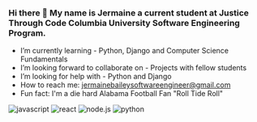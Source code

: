### Hi there 👋 My name is Jermaine a current student at Justice Through Code Columbia University Software Engineering Program.



- I’m currently learning - Python, Django and Computer Science Fundamentals
- I’m looking forward to collaborate on - Projects with fellow students
- I’m looking for help with - Python and Django
- How to reach me: jermainebaileysoftwareengineer@gmail.com
- Fun fact: I'm a die hard Alabama Football Fan "Roll Tide Roll"

![javascript](https://img.shields.io/badge/Javascript-000000?style=for-the-badge&logo=Javascript&logoColor=#F7DF1E)
![react](https://img.shields.io/badge/React-000000?style=for-the-badge&logo=React&logoColor=#61DAFB) 
![node.js](https://img.shields.io/badge/node.js-000000?style=for-the-badge&logo=Node.js&logoColor=#339933) 
![python](https://img.shields.io/badge/Python-000000?style=for-the-badge&logo=Python&logoColor=#3776AB)

